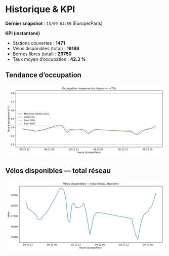 # Historique & KPI

**Dernier snapshot** : `13/09 04:59` (Europe/Paris)

**KPI (instantané)**

- Stations couvertes : **1471**
- Vélos disponibles (total) : **19188**
- Bornes libres (total) : **26750**
- Taux moyen d’occupation : **42.3 %**

## Tendance d’occupation

![Mean occupancy](assets/figs/occupancy_last72h.png)

## Vélos disponibles — total réseau

![Bikes total](assets/figs/bikes_total_last72h.png)
